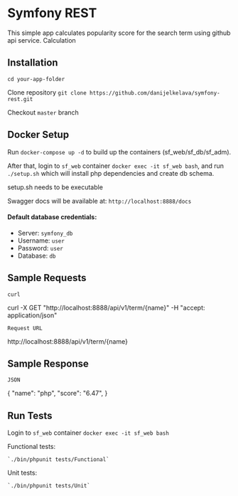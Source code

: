 Symfony REST
===============

This simple app calculates popularity score for the search term using github api service. 
Calculation 

## Installation

`cd your-app-folder`

Clone repository `git clone https://github.com/danijelkelava/symfony-rest.git`

Checkout `master` branch

## Docker Setup

Run `docker-compose up -d` to build up the containers (sf_web/sf_db/sf_adm).

After that, login to `sf_web` container `docker exec -it sf_web bash`, and run `./setup.sh` which will install php dependencies and create db schema.

setup.sh needs to be executable

Swagger docs will be available at: `http://localhost:8888/docs`  

#### Default database credentials:
- Server:  `symfony_db`
- Username: `user`
- Password: `user`
- Database: `db`

## Sample Requests

    curl

curl -X GET "http://localhost:8888/api/v1/term/{name}" -H  "accept: application/json"

    Request URL

http://localhost:8888/api/v1/term/{name}

## Sample Response

    JSON
{
   "name": "php",
   "score": "6.47",
}

## Run Tests
Login to `sf_web` container `docker exec -it sf_web bash` 

Functional tests:

	`./bin/phpunit tests/Functional`

Unit tests:

	`./bin/phpunit tests/Unit`




